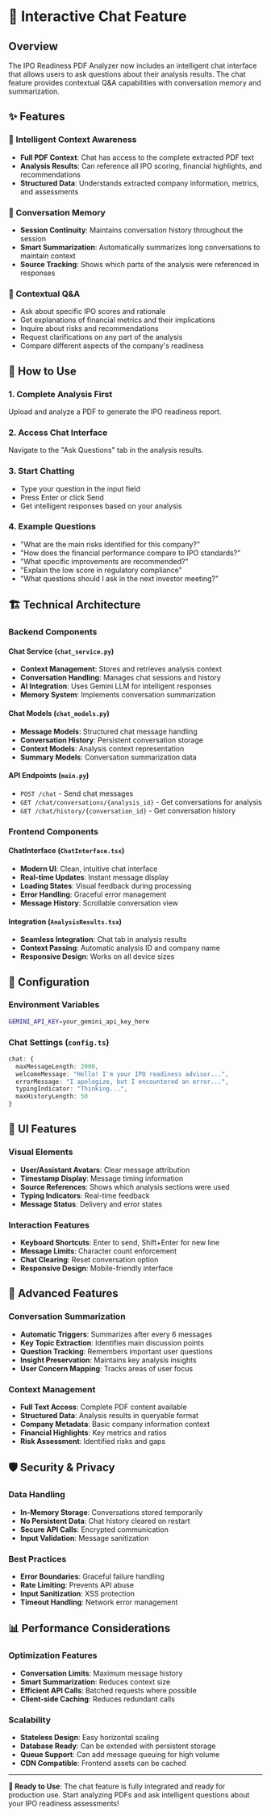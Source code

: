 # 💬 Interactive Chat Feature

## Overview

The IPO Readiness PDF Analyzer now includes an intelligent chat interface that allows users to ask questions about their analysis results. The chat feature provides contextual Q&A capabilities with conversation memory and summarization.

## ✨ Features

### 🧠 Intelligent Context Awareness
- **Full PDF Context**: Chat has access to the complete extracted PDF text
- **Analysis Results**: Can reference all IPO scoring, financial highlights, and recommendations
- **Structured Data**: Understands extracted company information, metrics, and assessments

### 🔄 Conversation Memory
- **Session Continuity**: Maintains conversation history throughout the session
- **Smart Summarization**: Automatically summarizes long conversations to maintain context
- **Source Tracking**: Shows which parts of the analysis were referenced in responses

### 🎯 Contextual Q&A
- Ask about specific IPO scores and rationale
- Get explanations of financial metrics and their implications
- Inquire about risks and recommendations
- Request clarifications on any part of the analysis
- Compare different aspects of the company's readiness

## 🚀 How to Use

### 1. Complete Analysis First
Upload and analyze a PDF to generate the IPO readiness report.

### 2. Access Chat Interface
Navigate to the "Ask Questions" tab in the analysis results.

### 3. Start Chatting
- Type your question in the input field
- Press Enter or click Send
- Get intelligent responses based on your analysis

### 4. Example Questions
- "What are the main risks identified for this company?"
- "How does the financial performance compare to IPO standards?"
- "What specific improvements are recommended?"
- "Explain the low score in regulatory compliance"
- "What questions should I ask in the next investor meeting?"

## 🏗️ Technical Architecture

### Backend Components

#### Chat Service (`chat_service.py`)
- **Context Management**: Stores and retrieves analysis context
- **Conversation Handling**: Manages chat sessions and history
- **AI Integration**: Uses Gemini LLM for intelligent responses
- **Memory System**: Implements conversation summarization

#### Chat Models (`chat_models.py`)
- **Message Models**: Structured chat message handling
- **Conversation History**: Persistent conversation storage
- **Context Models**: Analysis context representation
- **Summary Models**: Conversation summarization data

#### API Endpoints (`main.py`)
- `POST /chat` - Send chat messages
- `GET /chat/conversations/{analysis_id}` - Get conversations for analysis
- `GET /chat/history/{conversation_id}` - Get conversation history

### Frontend Components

#### ChatInterface (`ChatInterface.tsx`)
- **Modern UI**: Clean, intuitive chat interface
- **Real-time Updates**: Instant message display
- **Loading States**: Visual feedback during processing
- **Error Handling**: Graceful error management
- **Message History**: Scrollable conversation view

#### Integration (`AnalysisResults.tsx`)
- **Seamless Integration**: Chat tab in analysis results
- **Context Passing**: Automatic analysis ID and company name
- **Responsive Design**: Works on all device sizes

## 🔧 Configuration

### Environment Variables
```bash
GEMINI_API_KEY=your_gemini_api_key_here
```

### Chat Settings (`config.ts`)
```typescript
chat: {
  maxMessageLength: 2000,
  welcomeMessage: "Hello! I'm your IPO readiness advisor...",
  errorMessage: "I apologize, but I encountered an error...",
  typingIndicator: "Thinking...",
  maxHistoryLength: 50
}
```

## 🎨 UI Features

### Visual Elements
- **User/Assistant Avatars**: Clear message attribution
- **Timestamp Display**: Message timing information
- **Source References**: Shows which analysis sections were used
- **Typing Indicators**: Real-time feedback
- **Message Status**: Delivery and error states

### Interaction Features
- **Keyboard Shortcuts**: Enter to send, Shift+Enter for new line
- **Message Limits**: Character count enforcement
- **Chat Clearing**: Reset conversation option
- **Responsive Design**: Mobile-friendly interface

## 🔮 Advanced Features

### Conversation Summarization
- **Automatic Triggers**: Summarizes after every 6 messages
- **Key Topic Extraction**: Identifies main discussion points
- **Question Tracking**: Remembers important user questions
- **Insight Preservation**: Maintains key analysis insights
- **User Concern Mapping**: Tracks areas of user focus

### Context Management
- **Full Text Access**: Complete PDF content available
- **Structured Data**: Analysis results in queryable format
- **Company Metadata**: Basic company information context
- **Financial Highlights**: Key metrics and ratios
- **Risk Assessment**: Identified risks and gaps

## 🛡️ Security & Privacy

### Data Handling
- **In-Memory Storage**: Conversations stored temporarily
- **No Persistent Data**: Chat history cleared on restart
- **Secure API Calls**: Encrypted communication
- **Input Validation**: Message sanitization

### Best Practices
- **Error Boundaries**: Graceful failure handling
- **Rate Limiting**: Prevents API abuse
- **Input Sanitization**: XSS protection
- **Timeout Handling**: Network error management

## 📊 Performance Considerations

### Optimization Features
- **Conversation Limits**: Maximum message history
- **Smart Summarization**: Reduces context size
- **Efficient API Calls**: Batched requests where possible
- **Client-side Caching**: Reduces redundant calls

### Scalability
- **Stateless Design**: Easy horizontal scaling
- **Database Ready**: Can be extended with persistent storage
- **Queue Support**: Can add message queuing for high volume
- **CDN Compatible**: Frontend assets can be cached

---

**🎯 Ready to Use**: The chat feature is fully integrated and ready for production use. Start analyzing PDFs and ask intelligent questions about your IPO readiness assessments!